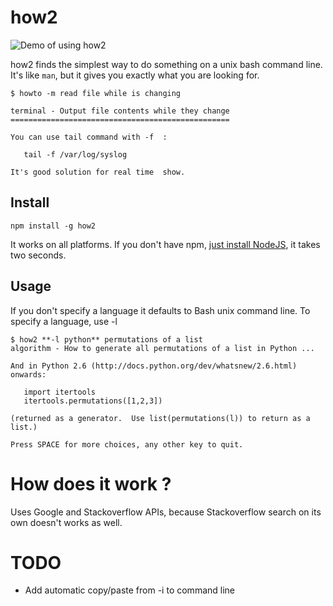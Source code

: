 # how2

![Demo of using how2](https://raw.githubusercontent.com/santinic/how2/master/img/demo.gif)

how2 finds the simplest way to do something on a unix bash command line.
It's like `man`, but it gives you exactly what you are looking for.

```
$ howto -m read file while is changing

terminal - Output file contents while they change
=================================================

You can use tail command with -f  :

   tail -f /var/log/syslog

It's good solution for real time  show.
```

## Install
`npm install -g how2`

It works on all platforms.
If you don't have npm, [just install NodeJS](https://nodejs.org), it takes two seconds.

## Usage
If you don't specify a language it defaults to Bash unix command line.
To specify a language, use -l

```
$ how2 **-l python** permutations of a list
algorithm - How to generate all permutations of a list in Python ...

And in Python 2.6 (http://docs.python.org/dev/whatsnew/2.6.html) onwards:

   import itertools
   itertools.permutations([1,2,3])

(returned as a generator.  Use list(permutations(l)) to return as a list.)

Press SPACE for more choices, any other key to quit.
```

# How does it work ?
Uses Google and Stackoverflow APIs, because Stackoverflow search on its own doesn't
works as well.

# TODO
* Add automatic copy/paste from -i to command line
